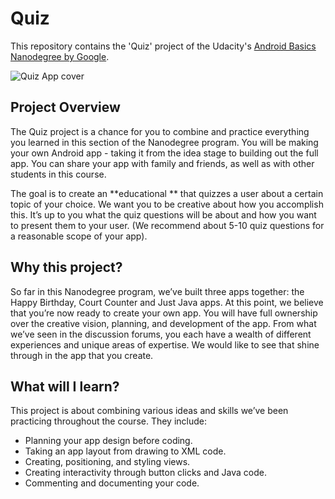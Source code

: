 # Quiz
This repository contains the 'Quiz' project of the Udacity's [Android Basics Nanodegree by Google](https://www.udacity.com/course/android-basics-nanodegree-by-google--nd803).

![Quiz App cover](https://github.com/miguelangel/android-basics-nanodegree--quiz-app/raw/master/cover.png)

## Project Overview
The Quiz project is a chance for you to combine and practice everything you learned in this section of the Nanodegree program. You will be making your own Android app - taking it from the idea stage to building out the full app. You can share your app with family and friends, as well as with other students in this course.

The goal is to create an **educational ** that quizzes a user about a certain topic of your choice. We want you to be creative about how you accomplish this. It’s up to you what the quiz questions will be about and how you want to present them to your user. (We recommend about 5-10 quiz questions for a reasonable scope of your app).

## Why this project?
So far in this Nanodegree program, we’ve built three apps together: the Happy Birthday, Court Counter and Just Java apps. At this point, we believe that you’re now ready to create your own app. You will have full ownership over the creative vision, planning, and development of the app. From what we’ve seen in the discussion forums, you each have a wealth of different experiences and unique areas of expertise. We would like to see that shine through in the app that you create.

## What will I learn?
This project is about combining various ideas and skills we’ve been practicing throughout the course. They include:
 
 - Planning your app design before coding.
 - Taking an app layout from drawing to XML code.
 - Creating, positioning, and styling views.
 - Creating interactivity through button clicks and Java code.
 - Commenting and documenting your code.
